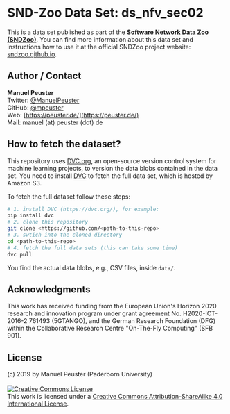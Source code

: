 # SND-Zoo Data Set: ds_nfv_sec02

This is a data set published as part of the [**Software Network Data Zoo (SNDZoo)**](https://sndzoo.github.io). You can find more information about this data set and instructions how to use it at the official SNDZoo project website: [sndzoo.github.io](https://sndzoo.github.io).

## Author / Contact

**Manuel Peuster**<br>
Twitter: [@ManuelPeuster](https://twitter.com/ManuelPeuster)<br>
GitHub: [@mpeuster](https://github.com/mpeuster)<br>
Web: [https://peuster.de/](https://peuster.de/)<br>
Mail: manuel (at) peuster (dot) de<br>

## How to fetch the dataset?

This repository uses [DVC.org](https://dvc.org/), an open-source version control system for machine learning projects, to version the data blobs contained in the data set. You need to install [DVC](https://dvc.org/) to fetch the full data set, which is hosted by Amazon S3.

To fetch the full dataset follow these steps:

```sh
# 1. install DVC (https://dvc.org/), for example:
pip install dvc
# 2. clone this repository
git clone <https://github.com/<path-to-this-repo>
# 3. swtich into the cloned directory
cd <path-to-this-repo>
# 4. fetch the full data sets (this can take some time)
dvc pull
```

You find the actual data blobs, e.g., CSV files, inside `data/`.

## Acknowledgments
This work has received funding from the European Union's Horizon 2020 research and innovation program under grant agreement No. H2020-ICT-2016-2 761493 (5GTANGO), and the German Research Foundation (DFG) within the Collaborative Research Centre "On-The-Fly Computing" (SFB 901).

## License
(c) 2019 by Manuel Peuster (Paderborn University)<br /><br />
<a rel="license" href="http://creativecommons.org/licenses/by-sa/4.0/"><img alt="Creative Commons License" style="border-width:0" src="https://i.creativecommons.org/l/by-sa/4.0/88x31.png" /></a><br />This work is licensed under a <a rel="license" href="http://creativecommons.org/licenses/by-sa/4.0/">Creative Commons Attribution-ShareAlike 4.0 International License</a>.

